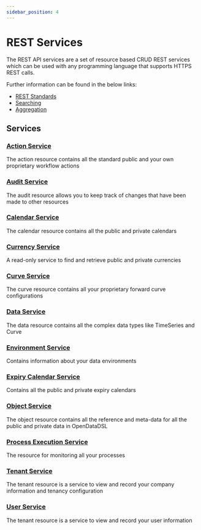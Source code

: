 ```yaml
---
sidebar_position: 4
---
```

REST Services
=========================================

The REST API services are a set of resource based CRUD REST services which can be used with any programming language that supports HTTPS REST calls.

Further information can be found in the below links:
* [REST Standards](Standards-and-Conventions)
* [Searching](Searching-and-Filtering)
* [Aggregation](Aggregation)

## Services

### [Action Service](./Services/Action)
The action resource contains all the standard public and your own proprietary workflow actions

### [Audit Service](./Services/Audit)
The audit resource allows you to keep track of changes that have been made to other resources

### [Calendar Service](./Services/Calendar)
The calendar resource contains all the public and private calendars

### [Currency Service](./Services/Currency)
A read-only service to find and retrieve public and private currencies

### [Curve Service](./Services/Curve)
The curve resource contains all your proprietary forward curve configurations

### [Data Service](/.Services/Data)
The data resource contains all the complex data types like TimeSeries and Curve

### [Environment Service](./Services/Environment)
Contains information about your data environments

### [Expiry Calendar Service](./Services/Expiry-Calendar)
Contains all the public and private expiry calendars

### [Object Service](./Services/Object)
The object resource contains all the reference and meta-data for all the public and private data in OpenDataDSL

### [Process Execution Service](./Services/Process-Execution)
The resource for monitoring all your processes

### [Tenant Service](./Services/Tenant)
The tenant resource is a service to view and record your company information and tenancy configuration

### [User Service](./Services/User)
The tenant resource is a service to view and record your user information
